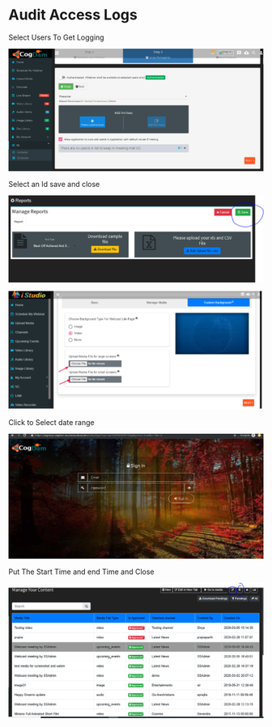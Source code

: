 # Audit Access Logs

Select Users To Get Logging

![](../.gitbook/assets/image%20%28115%29.png)

Select an Id save and close

![](../.gitbook/assets/image%20%28229%29.png)

![](../.gitbook/assets/image%20%28277%29.png)

Click to Select date range

![](../.gitbook/assets/image%20%28167%29.png)

Put The Start Time and end Time and Close

![](../.gitbook/assets/image%20%28223%29.png)

